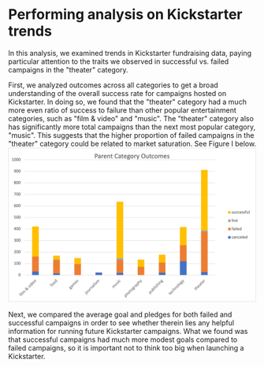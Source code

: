 # Performing analysis on Kickstarter trends
In this analysis, we examined trends in Kickstarter fundraising data, paying particular attention to the traits we observed in successful vs. failed campaigns in the "theater" category.

First, we analyzed outcomes across all categories to get a broad understanding of the overall success rate for campaigns hosted on Kickstarter. In doing so, we found that the "theater" category had a much more even ratio of success to failure than other popular entertainment categories, such as "film & video" and "music". The "theater" category also has significantly more total campaigns than the next most popular category, "music". This suggests that the higher proportion of failed campaigns in the "theater" category could be related to market saturation. See Figure I below. 
![Picture1.png](https://github.com/rankx034/kickstarter-analysis/blob/main/Picture1.png?raw=true)

Next, we compared the average goal and pledges for both failed and successful campaigns in order to see whether therein lies any helpful information for running future Kickstarter campaigns. What we found was that successful campaigns had much more modest goals compared to failed campaigns, so it is important not to think too big when launching a Kickstarter.  
